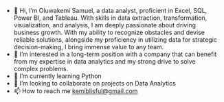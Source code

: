 - 👋 Hi, I’m Oluwakemi Samuel, a data analyst, proficient in Excel, SQL, Power BI, and Tableau. With skills in data extraction, transformation, visualization, and analysis, I am deeply passionate about driving business growth. With my ability to recognize obstacles and devise reliable solutions, alongside my proficiency in utilizing data for strategic decision-making, I bring immense value to any team. 
- 👀 I’m interested in a long-term position with a company that can benefit from my expertise in data analytics and my strong drive to solve complex problems.
- 🌱 I’m currently learning Python
- 💞️ I’m looking to collaborate on projects on Data Analytics
- 📫 How to reach me kemiblisful@gmail.com
<!---
Oluwakemi-Samuel/Oluwakemi-Samuel is a ✨ special ✨ repository because its `README.md` (this file) appears on your GitHub profile.
You can click the Preview link to take a look at your changes.
--->
